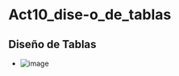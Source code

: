 # Act10_dise-o_de_tablas
## Diseño de Tablas
- ![image](https://github.com/user-attachments/assets/5bb5fa65-fd57-42ba-b8bb-714795106f54)
